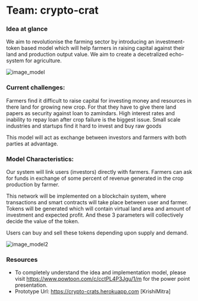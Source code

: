 # Team: crypto-crat

### Idea at glance

We aim to revolutionise the farming sector by introducing an investment-token based model which will help farmers in raising capital against their land and production output value. We aim to create a decetralized echo-system for agriculture. 

![image_model](https://github.com/Parassharmaa/crypto-crats/blob/master/docs/model-diagram%5BINITIAL%20STATE%5D.jpg)

### Current challenges:

Farmers find it difficult to raise capital for investing money and resources in there land for growing new crop. For that they have to give there land papers as security against loan to zamindars.
High interest rates and inability to repay loan after crop failure is the biggest issue. 
Small scale industries and startups find it hard to invest and buy raw goods

This model will act as exchange between investors and farmers with both parties at advantage.

### Model Characteristics: 

Our system will link users (investors) directly with farmers. Farmers can ask for funds in exchange of some percent of revenue generated in the crop production by farmer.

This network will be implemented on a blockchain system, where transactions and smart contracts will take place between user and farmer.  Tokens will be generated which will contain virtual land area and amount of investment and expected profit. And these 3 parameters will collectively decide the value of the token.

Users can buy and sell these tokens depending upon supply and demand.

![image_model2](https://github.com/Parassharmaa/crypto-crats/blob/master/docs/eng_model.jpg)

### Resources

* To completely understand the idea and implementation model, please visit https://www.powtoon.com/c/cctPL4P3Jgu/1/m for the power point presentation.
* Prototype Url: https://crypto-crats.herokuapp.com [KrishiMitra]


